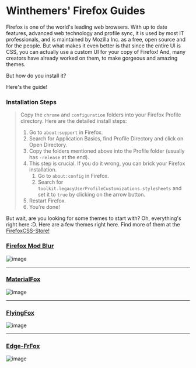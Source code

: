 # Winthemers' Firefox Guides
Firefox is one of the world's leading web browsers. With up to date features, advanced web technology and profile sync, it is used by most IT professionals, and is maintained by Mozilla Inc. as a free, open source and for the people. But what makes it even better is that since the entire UI is CSS, you can actually use a custom UI for your copy of Firefox! And, many creators have already worked on them, to make gorgeous and amazing themes.

But how do you install it?

Here's the guide!

### Installation Steps
> Copy the `chrome` and `configuration` folders into your Firefox Profile directory. Here are the detailed install steps:
> 1. Go to `about:support` in Firefox.
> 2. Search for Application Basics, find Profile Directory and click on Open Directory.
> 3. Copy the folders mentioned above into the Profile folder (usually has `-release` at the end).
> 4. This step is crucial. If you do it wrong, you can brick your Firefox installation.
>     1. Go to `about:config` in Firefox.
>     2. Search for `toolkit.legacyUserProfileCustomizations.stylesheets` and set it to `true` by clicking on the arrow button.
> 5. Restart Firefox.
> 6. You're done!


But wait, are you looking for some themes to start with? Oh, everything's right here :D. Here are a few themes right here. Find more of them at the [FirefoxCSS-Store!](https://firefoxcss-store.github.io)

### [Firefox Mod Blur](https://github.com/datguypiko/Firefox-Mod-Blur)

![image](https://camo.githubusercontent.com/cdaf607d51f63b788061a962b96e8586c9870577eee479045a62b1f5d9bdb0a7/68747470733a2f2f692e696d6775722e636f6d2f6930784c4a52312e706e67)

<hr>

### [MaterialFox](https://github.com/muckSponge/MaterialFox)

![image](https://user-images.githubusercontent.com/5405629/45172944-21d91900-b24a-11e8-8bc5-03814121b0de.png)

<hr>

### [FlyingFox](https://github.com/akshat46/FlyingFox)

![image](https://github.com/akshat46/FlyingFox/raw/master/img/preview-full.png)

<hr>

### [Edge-FrFox](https://github.com/bmFtZQ/Edge-FrFox)

![image](https://github.com/bmFtZQ/Edge-FrFox/raw/main/screenshots/Edge-FrFox-theme.png)
